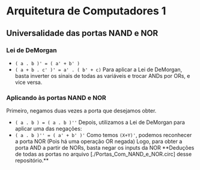 # Arquitetura de Computadores 1

## Universalidade das portas NAND e NOR

### Lei de DeMorgan

- `( a . b )' = ( a' + b' )`
- `( a + b . c' )' = a' . ( b' + c)`
  Para aplicar a Lei de DeMorgan, basta inverter os sinais de todas as variáveis e trocar ANDs por ORs, e vice versa.

### Aplicando às portas NAND e NOR

Primeiro, negamos duas vezes a porta que desejamos obter.

- `( a . b ) = ( a . b )''`
  Depois, utilizamos a Lei de DeMorgan para aplicar uma das negações:
- `( a . b )'' = ( a' + b' )'`
  Como temos `(X+Y)'`, podemos reconhecer a porta NOR (Pois há uma operação OR negada)
  Logo, para obter a porta AND a partir de NORs, basta negar os inputs da NOR
  \*\*Deduções de todas as portas no arquivo [./Portas_Com_NAND_e_NOR.circ] desse repositório.\*\*
